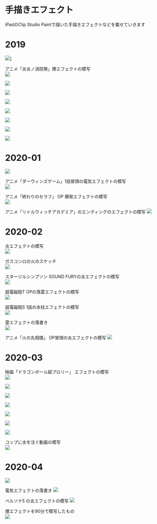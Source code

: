 # 手描きエフェクト
iPadのClip Studio Paintで描いた手描きエフェクトなどを載せていきます

# 2019
![](images/2019-12/smoke.gif)]

アニメ「炎炎ノ消防隊」煙エフェクトの模写<br>
![](images/2019-12/enen_no_shouboutai_smoke.gif)

![](images/2019-12/pokemon_sword_revenge.gif)

![](images/2019-12/fire.gif)

![](images/2019-12/bubble.gif)

![](images/2019-12/liquid.gif)

![](images/2019-12/thunder_ball.gif)

![](images/2019-12/pigeon.gif)

![](images/2019-12/thunder.gif)

# 2020-01
![](images/2020-01/thunder_beam.gif)

アニメ「ダーウィンズゲーム」1話冒頭の電気エフェクトの模写<br>
![](images/2020-01/darwins_game_thunder.gif)

アニメ「終わりのセラフ」 OP 爆発エフェクトの模写<br>
![](images/2020-01/owari_no_serahu_explosion.gif)

アニメ「リトルウィッチアカデミア」のエンディングのエフェクトの模写
![](images/2020-01/lwa_ending.gif)

# 2020-02
炎エフェクトの模写<br>
![](images/2020-02/fire.gif)

ガスコンロの火のスケッチ<br>
![](images/2020-02/videosketch_fire.gif)

スタージルシンプソン SOUND FURYの炎エフェクトの模写<br>
![](images/2020-02/soundfury_fire.gif)

超電磁砲T OPの落雷エフェクトの模写<br>
![](images/2020-02/railgun_op_thunder.gif)

超電磁砲S 1話の水柱エフェクトの模写<br>
![](images/2020-02/railgun_s_water.gif)

雷エフェクトの落書き<br>
![](images/2020-02/thunder.gif)

アニメ「火の丸相撲」 OP冒頭の炎エフェクトの模写
![](images/2020-02/hinomaru_zumou_op_fire.gif)

# 2020-03
映画「ドラゴンボール超ブロリー」 エフェクトの模写<br>
![](images/2020-03/dragonball_choubroly_effect.gif)

![](images/2020-03/rakugaki_beam.gif)

![](images/2020-03/thunder.gif)

![](images/2020-03/fire.gif)

![](images/2020-03/sparrow.gif)

![](images/2020-03/lwa_magic.gif)

![](images/2020-03/killlakill_explosion.gif)

コップに水を注ぐ動画の模写<br>
![](images/2020-03/videosketch_water.gif)

# 2020-04
![](images/2020-04/explosion.gif)

電気エフェクトの落書き
![](images/2020-04/thunder.gif)

ペルソナ5 の炎エフェクトの模写
![](images/2020-04/persona5_fire.gif)

煙エフェクトを90分で模写したもの<br>
![](images/2020-04/straydogs_smoke.gif)

